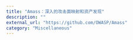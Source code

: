 ```yaml
---
title: "Amass：深入的攻击面映射和资产发现"
description: ""
external_url: "https://github.com/OWASP/Amass"
category: "Miscellaneous"
---
```

